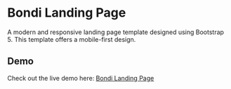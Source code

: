 # Bondi Landing Page

A modern and responsive landing page template designed using Bootstrap 5. This template offers a mobile-first design.

## Demo

Check out the live demo here: [Bondi Landing Page](https://bondi-landing-page-livid.vercel.app/)
